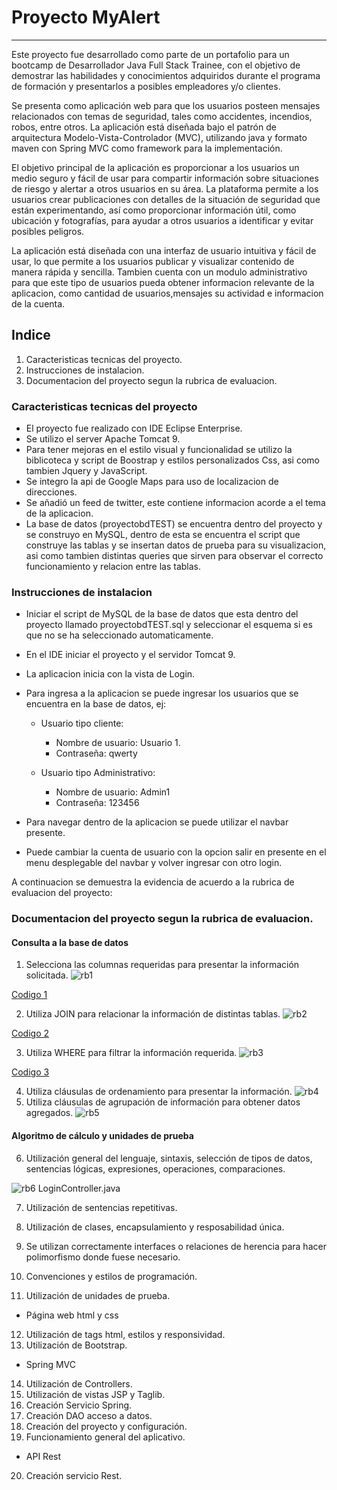 # Proyecto MyAlert
---

Este proyecto fue desarrollado como parte de un portafolio para un bootcamp de Desarrollador Java Full Stack Trainee, con el objetivo de demostrar las habilidades y conocimientos adquiridos durante el programa de formación y presentarlos a posibles empleadores y/o clientes.

Se presenta como aplicación web para que los usuarios posteen mensajes relacionados con temas de seguridad, tales como accidentes, incendios, robos, entre otros. La aplicación está diseñada bajo el patrón de arquitectura Modelo-Vista-Controlador (MVC), utilizando java y formato maven con Spring MVC como framework para la implementación.

El objetivo principal de la aplicación es proporcionar a los usuarios un medio seguro y fácil de usar para compartir información sobre situaciones de riesgo y alertar a otros usuarios en su área. La plataforma permite a los usuarios crear publicaciones con detalles de la situación de seguridad que están experimentando, así como proporcionar información útil, como ubicación y fotografías, para ayudar a otros usuarios a identificar y evitar posibles peligros.

La aplicación está diseñada con una interfaz de usuario intuitiva y fácil de usar, lo que permite a los usuarios publicar y visualizar contenido de manera rápida y sencilla. Tambien cuenta con un modulo administrativo para que este tipo de usuarios pueda obtener informacion relevante de la aplicacion, como cantidad de usuarios,mensajes su actividad e informacion de la cuenta.

## Indice
1. Caracteristicas tecnicas del proyecto.
2. Instrucciones de instalacion.
3. Documentacion del proyecto segun la rubrica de evaluacion.

### Caracteristicas tecnicas del proyecto

- El proyecto fue realizado con IDE Eclipse Enterprise.
- Se utilizo el server Apache Tomcat 9.
- Para tener mejoras en el estilo visual y funcionalidad se utilizo la biblicoteca y script de Boostrap y estilos personalizados Css, asi como tambien Jquery y JavaScript.
- Se integro la api de Google Maps para uso de localizacion de direcciones.
- Se añadió un feed de twitter, este contiene informacion acorde a el tema de la aplicacion.
- La base de datos (proyectobdTEST) se encuentra dentro del proyecto y se construyo en MySQL, dentro de esta se encuentra el script que construye las tablas y se insertan datos de prueba para su visualizacion, asi como tambien distintas queries que sirven para observar el correcto funcionamiento y relacion entre las tablas.

### Instrucciones de instalacion

- Iniciar el script de MySQL de la base de datos que esta dentro del proyecto llamado proyectobdTEST.sql y seleccionar el esquema si es que no se ha seleccionado automaticamente.
- En el IDE iniciar el proyecto y el servidor Tomcat 9.
- La aplicacion inicia con la vista de Login.
- Para ingresa a la aplicacion se puede ingresar los usuarios que se encuentra en la base de datos, ej:
  
    - Usuario tipo cliente:
  
        - Nombre de usuario: Usuario 1.
        - Contraseña: qwerty
  
    - Usuario tipo Administrativo:

        - Nombre de usuario: Admin1
        - Contraseña: 123456
  
- Para navegar dentro de la aplicacion se puede utilizar el navbar presente.
- Puede cambiar la cuenta de usuario con la opcion salir en presente en el menu desplegable del navbar y volver ingresar con otro login.
 
A continuacion se demuestra la evidencia de acuerdo a la rubrica de evaluacion del proyecto:

### Documentacion del proyecto segun la rubrica de evaluacion.

#### Consulta a la base de datos

1. Selecciona las columnas requeridas para presentar la información solicitada. 
![rb1](https://github.com/AndresSCP/Proyecto/assets/121947963/43ee6459-b990-49e5-a644-b5e48d8d62df)

[Codigo 1](https://github.com/AndresSCP/Proyecto/blob/main/src/main/java/cl/bootcamp/maven/proyectoPersonal/controller/AdministrativoController.java#LL55C2-L55C2)

2. Utiliza JOIN para relacionar la información de distintas tablas.
![rb2](https://github.com/AndresSCP/Proyecto/assets/121947963/1d00ca04-4166-4d5a-85b9-7e7ead7f5a20)

[Codigo 2](https://github.com/AndresSCP/Proyecto/blob/main/src/main/java/cl/bootcamp/maven/proyectoPersonal/controller/AdministrativoController.java#LL64C1-L67C42)

3. Utiliza WHERE para filtrar la información requerida.
![rb3](https://github.com/AndresSCP/Proyecto/assets/121947963/a02122c7-3f8d-4581-ae3f-565511ff3ac7)

[Codigo 3](https://github.com/AndresSCP/Proyecto/blob/main/src/main/java/cl/bootcamp/maven/proyectoPersonal/controller/AdministrativoController.java#LL69C1-L69C1)

4. Utiliza cláusulas de ordenamiento para presentar la información.
![rb4](https://github.com/AndresSCP/Proyecto/assets/121947963/5c72b27d-14b3-4665-b182-6492a126d026)
5. Utiliza cláusulas de agrupación de información para obtener datos agregados.
![rb5](https://github.com/AndresSCP/Proyecto/assets/121947963/8c19d3ab-480f-48d4-9f48-21342b54bb24)

#### Algoritmo de cálculo y unidades de prueba

6. Utilización general del lenguaje, sintaxis, selección de tipos de datos, sentencias lógicas, expresiones, operaciones, comparaciones.

![rb6](https://github.com/AndresSCP/Proyecto/assets/121947963/4c841b58-ad01-4857-a7ac-9f5eb76b86a7) 
LoginController.java

7. Utilización de sentencias repetitivas.

8. Utilización de clases, encapsulamiento y resposabilidad única. 

9. Se utilizan correctamente interfaces o relaciones de herencia para hacer polimorfismo donde fuese necesario. 

10. Convenciones y estilos de programación.

11. Utilización de unidades de prueba.

- Página web html y css

12. Utilización de tags html, estilos y responsividad.
13. Utilización de Bootstrap.

- Spring MVC

14. Utilización de Controllers.
15. Utilización de vistas JSP y Taglib.
16. Creación Servicio Spring.
17. Creación DAO acceso a datos.
18. Creación del proyecto y configuración.
19. Funcionamiento general del aplicativo.

- API Rest

20.  Creación servicio Rest.
















